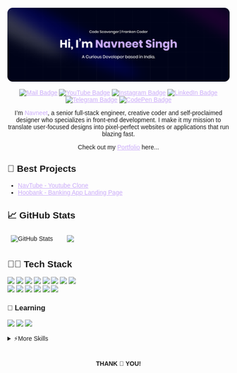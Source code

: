 <link href="https://fonts.googleapis.com/css2?family=Poppins:wght@400;700&display=swap" rel="stylesheet">
<style>
  body {
    font-family: 'Poppins', sans-serif;
  }
  a {
    color: #CBACF9; /* Replace with your desired color */
  }
</style>

[![GitHub Banner](./assets/GitHubBanner.png)](https://nammu.vercel.app)

<div align="center">

[![Mail Badge](https://img.shields.io/badge/Gmail-informational?style=flat&logo=mail.ru&logoColor=white&color=ea4335)](mailto:navneetpna@gmail.com)
[![YouTube Badge](https://img.shields.io/badge/YouTube-informational?style=flat&logo=youtube&logoColor=white&color=FF0000)](https://www.youtube.com/navnxet/)
[![Instagram Badge](https://img.shields.io/badge/Instagram-informational?style=flat&logo=instagram&logoColor=white&color=E4405F)](https://www.instagram.com/navnxet/)
[![LinkedIn Badge](https://img.shields.io/badge/LinkedIn-informational?style=flat&logo=linkedin&logoColor=white&color=0A66C2)](https://www.linkedin.com/in/navnxet/)
[![Telegram Badge](https://img.shields.io/badge/Telegram-informational?style=flat&logo=telegram&logoColor=white&color=26A5E4)](https://telegram.im/@navnxet)
[![CodePen Badge](https://img.shields.io/badge/CodePen-informational?style=flat&logo=codepen&logoColor=white&color=000000)](https://codepen.io/navnxet)

I’m <span style="color: #CBACF9">Navneet</span>, a senior full-stack engineer, creative coder and self-proclaimed designer who specializes in front-end development. I make it my mission to translate user-focused designs into pixel-perfect websites or applications that run blazing fast.

Check out my <a href="https://nammu.vercel.app"><u>Portfolio</u></a> here...

</div>

## 📝 Best Projects

- [NavTube - Youtube Clone](https://navtube.vercel.app)
- [Hoobank - Banking App Landing Page](https://hoobankk.vercel.app)

## &#x1f4c8; GitHub Stats

<div align="center" style="display: flex; flex-direction: row; gap: 1rem;">
<img align="center" style="margin:0.5rem" src="https://github-readme-stats.vercel.app/api?username=xnammu&show_icons=true&line_height=27&count_private=true&title_color=CBACF9&text_color=ffffff&icon_color=CBACF9&bg_color=90,000319,141734,00032f,000319,19022d&border_radius=12&border_color=000319&custom_title=GitHub Stats&display_format=compact&card_width=&hide_title=true&include_all_commits=true&hide_border=true&rank_icon=percentile&hide_rank=true" alt="GitHub Stats" />
<img align="center" style="margin:0.5rem" src="https://github-readme-stats.vercel.app/api/top-langs/?username=xnammu&layout=compact&hide=html,css&title_color=CBACF9&text_color=ffffff&icon_color=CBACF9&bg_color=90,000319,141734,00032f,000319,19022d&border_radius=12&border_color=000319&card_width=305&custom_title=Languages Used&hide_border=true" />

</div>

## 🧑‍💻 Tech Stack

![](https://img.shields.io/badge/NextJS-informational?style=flat&logo=next.js&logoColor=white&color=000000)
![](https://img.shields.io/badge/ShadCN-informational?style=flat&logo=shadcn/ui&logoColor=white&color=000000)
![](https://img.shields.io/badge/Tailwind-informational?style=flat&logo=Tailwind-CSS&logoColor=white&color=06b6d4)
![](https://img.shields.io/badge/TypeScript-informational?style=flat&logo=TypeScript&logoColor=white&color=3178c6)
![](https://img.shields.io/badge/ESLint-informational?style=flat&logo=ESLint&logoColor=white&color=4b32c3)
![](https://img.shields.io/badge/Clerk-informational?style=flat&logo=Clerk&logoColor=white&color=6c47ff)
![](https://img.shields.io/badge/Docker-informational?style=flat&logo=Docker&logoColor=white&color=2496ed)
![](https://img.shields.io/badge/Vercel-informational?style=flat&logo=Vercel&logoColor=white&color=000000)<br>
![](https://img.shields.io/badge/Deno-informational?style=flat&logo=Deno&logoColor=white&color=000000)
![](https://img.shields.io/badge/Zod-informational?style=flat&logo=Zod&logoColor=white&color=3e67b1)
![](https://img.shields.io/badge/Prisma-informational?style=flat&logo=Prisma&logoColor=white&color=2d3748)
![](https://img.shields.io/badge/React_Hook_Form-informational?style=flat&logo=React-Hook-Form&logoColor=white&color=EC5990)
![](https://img.shields.io/badge/Sanity-informational?style=flat&logo=Sanity&logoColor=white&color=f03e2f)
![](https://img.shields.io/badge/Appwrite-informational?style=flat&logo=Appwrite&logoColor=white&color=fd366e)<br><h3>📖 Learning</h3>
![](https://img.shields.io/badge/Expo-informational?style=flat&logo=Expo&logoColor=white&color=000028)
![](https://img.shields.io/badge/Electron-informational?style=flat&logo=Electron&logoColor=white&color=47848f)
![](https://img.shields.io/badge/Framer-informational?style=flat&logo=Framer&logoColor=white&color=0055FF)

<details>
<summary>⚡More Skills</summary>
<br>

![](https://img.shields.io/badge/HTML-informational?style=flat&logo=html5&logoColor=white&color=E34F26)
![](https://img.shields.io/badge/CSS-informational?style=flat&logo=css3&logoColor=white&color=1572B6)
![](https://img.shields.io/badge/Sass-informational?style=flat&logo=Sass&logoColor=white&color=CC6699)
![](https://img.shields.io/badge/JavaScript-informational?style=flat&logo=JavaScript&logoColor=white&color=F7DF1E)
![](https://img.shields.io/badge/React-informational?style=flat&logo=react&logoColor=white&color=61DAFB)
![](https://img.shields.io/badge/Redux-informational?style=flat&logo=Redux&logoColor=white&color=764ABC)
![](https://img.shields.io/badge/GSAP-informational?style=flat&logo=GreenSock&logoColor=white&color=88CE02)
<br>

![](https://img.shields.io/badge/Git-informational?style=flat&logo=Git&logoColor=white&color=f05032)
![](https://img.shields.io/badge/NodeJS-informational?style=flat&logo=Node.js&logoColor=white&color=5fa04e)
![](https://img.shields.io/badge/ExpressJS-informational?style=flat&logo=Express&logoColor=white&color=000000)
![](https://img.shields.io/badge/MongoDB-informational?style=flat&logo=MongoDB&logoColor=white&color=47a248)
![](https://img.shields.io/badge/Postman-informational?style=flat&logo=Postman&logoColor=white&color=FF6C37)
![](https://img.shields.io/badge/MySQL-informational?style=flat&logo=MySQL&logoColor=white&color=4479a1)
![](https://img.shields.io/badge/Firebase-informational?style=flat&logo=Firebase&logoColor=white&color=dd2c00)
![](https://img.shields.io/badge/Supabase-informational?style=flat&logo=Supabase&logoColor=white&color=3fcf8e)
![](https://img.shields.io/badge/C++-informational?style=flat&logo=C%2B%2B&logoColor=white&color=00599C)
![](https://img.shields.io/badge/Python-informational?style=flat&logo=Python&logoColor=white&color=3776ab)
![](https://img.shields.io/badge/Java-informational?style=flat&logo=java&logoColor=white&color=007396)
![](https://img.shields.io/badge/Linux-informational?style=flat&logo=Linux&logoColor=white&color=000000)
![](https://img.shields.io/badge/WordPress-informational?style=flat&logo=Wordpress&logoColor=white&color=21759b)

![](https://img.shields.io/badge/Photoshop-informational?style=flat&logo=Adobe-Photoshop&logoColor=white&color=31a8ff)
![](https://img.shields.io/badge/Illustrator-informational?style=flat&logo=Adobe-Illustrator&logoColor=white&color=ff9a00)
![](https://img.shields.io/badge/CorelDRAW-informational?style=flat&logo=coreldraw&logoColor=white&color=000000)
![](https://img.shields.io/badge/Premiere_Pro-informational?style=flat&logo=adobe-premiere-pro&logoColor=white&color=9999FF)
![](https://img.shields.io/badge/After_Effects-informational?style=flat&logo=adobe-after-effects&logoColor=white&color=9999FF)
![](https://img.shields.io/badge/Brave-informational?style=flat&logo=Brave&logoColor=white&color=FB542B)

</details><br><h4 align="center">
 THANK 💖 YOU!
</h4>
